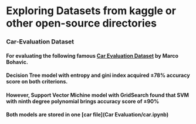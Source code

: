 # Exploring Datasets from kaggle or other open-source directories

### Car-Evaluation Dataset

#### For evaluating the following famous [Car Evaluation Dataset](http://archive.ics.uci.edu/ml/datasets/Car+Evaluation) by Marco Bohavic. 

#### Decision Tree model with entropy and gini index acquired ±78% accuracy score on both criterions.
#### However, Support Vector Michine model with GridSearch found that SVM with ninth degree polynomial brings accuracy score of ±90%

#### Both models are stored in one [car file](Car Evaluation/car.ipynb)
